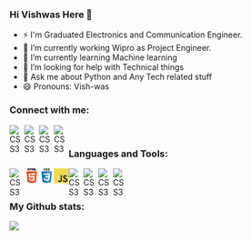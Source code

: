 ### Hi Vishwas Here 👋
* ⚡ I'm Graduated Electronics and Communication Engineer.
* 🔭 I’m currently working Wipro as Project Engineer. 
* 🌱 I’m currently learning Machine learning
* 🤔 I’m looking for help with Technical things
* 💬 Ask me about Python and Any Tech related stuff
* 😄 Pronouns: Vish-was


### Connect with me:
[<img align="left" alt="CSS3" width="26px" src="https://img.icons8.com/cute-clipart/64/000000/twitter.png"/>](https://twitter.com/Vishwas09061999)
[<img align="left" alt="CSS3" width="26px" src="https://img.icons8.com/cute-clipart/64/000000/linkedin.png"/>](https://www.linkedin.com/in/vishwas-v-b25272152/)
[<img align="left" alt="CSS3" width="26px" src="https://img.icons8.com/cute-clipart/64/000000/instagram-new.png"/>](https://www.instagram.com/__vishwas__vishu__/)
[<img align="left" alt="CSS3" width="26px" src="https://img.icons8.com/fluent/48/000000/facebook-new.png"/>](https://www.facebook.com/profile.php?id=100005346169375)

<br />


### Languages and Tools:
[<img align="left" alt="CSS3" width="26px" src="https://img.icons8.com/color/48/000000/visual-studio-code-2019.png"/>]( )
[<img align="left" alt="HTML5" width="26px" src="https://raw.githubusercontent.com/github/explore/80688e429a7d4ef2fca1e82350fe8e3517d3494d/topics/html/html.png" />]( )
[<img align="left" alt="CSS3" width="26px" src="https://raw.githubusercontent.com/github/explore/80688e429a7d4ef2fca1e82350fe8e3517d3494d/topics/css/css.png" />]( )
[<img align="left" alt="CSS3" width="26px" src="https://raw.githubusercontent.com/github/explore/80688e429a7d4ef2fca1e82350fe8e3517d3494d/topics/javascript/javascript.png" />]( )
[<img align="left" alt="CSS3" width="26px" src="https://img.icons8.com/color/48/000000/git.png"/>]( )
[<img align="left" alt="CSS3" width="26px" src="https://img.icons8.com/fluent/48/000000/github.png"/>]( )
[<img align="left" alt="CSS3" width="26px" src="https://img.icons8.com/color/48/000000/python.png"/>]( )
[<img align="left" alt="CSS3" width="26px" src="https://img.icons8.com/color/48/000000/c-programming.png"/>]( )


<br />
<br />


### My Github stats:
[<img src="https://github-readme-stats.vercel.app/api?username=vishwas9699&&show_icons=true&title_color=151515&icon_color=0000FF&text_color=151515&bg_color=ffffff">]( )
